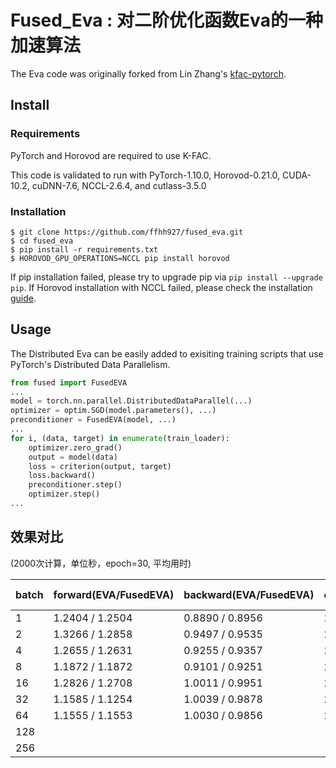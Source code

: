 # Fused_Eva : 对二阶优化函数Eva的一种加速算法

The Eva code was originally forked from Lin Zhang's [kfac-pytorch](https://github.com/lzhangbv/kfac_pytorch). 

## Install

### Requirements

PyTorch and Horovod are required to use K-FAC.

This code is validated to run with PyTorch-1.10.0, Horovod-0.21.0, CUDA-10.2, cuDNN-7.6, NCCL-2.6.4, and cutlass-3.5.0

### Installation

```
$ git clone https://github.com/ffhh927/fused_eva.git
$ cd fused_eva
$ pip install -r requirements.txt
$ HOROVOD_GPU_OPERATIONS=NCCL pip install horovod
```

If pip installation failed, please try to upgrade pip via `pip install --upgrade pip`. If Horovod installation with NCCL failed, please check the installation [guide](https://horovod.readthedocs.io/en/stable/install_include.html). 

## Usage

The Distributed Eva can be easily added to exisiting training scripts that use PyTorch's Distributed Data Parallelism.

```Python
from fused import FusedEVA
... 
model = torch.nn.parallel.DistributedDataParallel(...)
optimizer = optim.SGD(model.parameters(), ...)
preconditioner = FusedEVA(model, ...)
... 
for i, (data, target) in enumerate(train_loader):
    optimizer.zero_grad()
    output = model(data)
    loss = criterion(output, target)
    loss.backward()
    preconditioner.step()
    optimizer.step()
...
```

## 效果对比

(2000次计算，单位秒，epoch=30, 平均用时)

| batch | forward(EVA/FusedEVA) | backward(EVA/FusedEVA) | optimize(EVA/FusedEVA) | speed up(EVA/FusedEVA) |
| ----- | --------------------- | ---------------------- | ---------------------- | ---------------------- |
| 1     | 1.2404 / 1.2504       | 0.8890 / 0.8956        | 2.1501 / 1.7675        | 1.2164                 |
| 2     | 1.3266 / 1.2858       | 0.9497 / 0.9535        | 2.1778 / 1.7634        | 1.2349                 |
| 4     | 1.2655 / 1.2631       | 0.9255 / 0.9357        | 2.1189 / 1.7654        | 1.2002                 |
| 8     | 1.1872 / 1.1872       | 0.9101 / 0.9251        | 2.0657 / 1.7451        | 1.1837                 |
| 16    | 1.2826 / 1.2708       | 1.0011 / 0.9951        | 2.1036 / 1.7701        | 1.1884                 |
| 32    | 1.1585 / 1.1254       | 1.0039 / 0.9878        | 2.0468 / 1.7476        | 1.1712                 |
| 64    | 1.1555 / 1.1553       | 1.0030 / 0.9856        | 2.0498 / 1.7403        | 1.1778                 |
| 128   |                       |                        |                        |                        |
| 256   |                       |                        |                        |                        |


